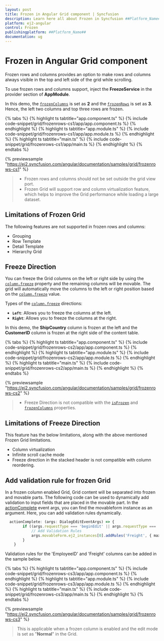 ```yaml
---
layout: post
title: Frozen in Angular Grid component | Syncfusion
description: Learn here all about Frozen in Syncfusion ##Platform_Name## Grid component of Syncfusion Essential JS 2 and more.
platform: ej2-angular
control: Frozen 
publishingplatform: ##Platform_Name##
documentation: ug
---
```


# Frozen in Angular Grid component

Frozen rows and columns provides an option to make rows and columns always visible in the top and left side of the grid while scrolling.

To use frozen rows and columns support, inject the **FreezeService** in the provider section of **AppModule**.

In this demo, the [`frozenColumns`](https://ej2.syncfusion.com/angular/documentation/api/grid/#frozencolumns) is set as **2** and the [`frozenRows`](https://ej2.syncfusion.com/angular/documentation/api/grid/#frozenrows)
is set as **3**. Hence, the left two columns and top three rows are frozen.

{% tabs %}
{% highlight ts tabtitle="app.component.ts" %}
{% include code-snippet/grid/frozenrows-cs1/app/app.component.ts %}
{% endhighlight %}
{% highlight ts tabtitle="app.module.ts" %}
{% include code-snippet/grid/frozenrows-cs1/app/app.module.ts %}
{% endhighlight %}
{% highlight ts tabtitle="main.ts" %}
{% include code-snippet/grid/frozenrows-cs1/app/main.ts %}
{% endhighlight %}
{% endtabs %}
  
{% previewsample "https://ej2.syncfusion.com/angular/documentation/samples/grid/frozenrows-cs1" %}

> * Frozen rows and columns should not be set outside the grid view port.
> * Frozen Grid will support row and column virtualization feature, which helps to improve the Grid performance while loading a large dataset.

## Limitations of Frozen Grid

The following features are not supported in frozen rows and columns:

* Grouping
* Row Template
* Detail Template
* Hierarchy Grid

## Freeze Direction

You can freeze the Grid columns on the left or right side by using the [`column.freeze`](https://ej2.syncfusion.com/angular/documentation/api/grid/column/#freeze) property and the remaining columns will be movable. The grid will automatically move the columns to the left or right position based on the [`column.freeze`](https://ej2.syncfusion.com/angular/documentation/api/grid/column/#freeze) value.

Types of the [`column.freeze`](https://ej2.syncfusion.com/angular/documentation/api/grid/column/#freeze) directions:

* **`Left`**: Allows you to freeze the columns at the left.
* **`Right`**: Allows you to freeze the columns at the right.

In this demo, the **ShipCountry** column is frozen at the left and the **CustomerID** column is frozen at the right side of the content table.

{% tabs %}
{% highlight ts tabtitle="app.component.ts" %}
{% include code-snippet/grid/frozenrows-cs2/app/app.component.ts %}
{% endhighlight %}
{% highlight ts tabtitle="app.module.ts" %}
{% include code-snippet/grid/frozenrows-cs2/app/app.module.ts %}
{% endhighlight %}
{% highlight ts tabtitle="main.ts" %}
{% include code-snippet/grid/frozenrows-cs2/app/main.ts %}
{% endhighlight %}
{% endtabs %}
  
{% previewsample "https://ej2.syncfusion.com/angular/documentation/samples/grid/frozenrows-cs2" %}

> * Freeze Direction is not compatible with the [`isFrozen`](https://ej2.syncfusion.com/angular/documentation/api/grid/column/#isfrozen) and [`frozenColumns`](https://ej2.syncfusion.com/angular/documentation/api/grid/#frozencolumns) properties.

## Limitations of Freeze Direction

This feature has the below limitations, along with the above mentioned Frozen Grid limitations.

* Column virtualization
* Infinite scroll cache mode
* Freeze direction in the stacked header is not compatible with column reordering.

## Add validation rule for frozen Grid

In a frozen column enabled Grid, Grid content will be separated into frozen and movable parts. The following code can be used to dynamically add validation to input fields that are placed in the movable part. In the [actionComplete](https://ej2.syncfusion.com/angular/documentation/api/grid/#actioncomplete) event args, you can find the movableform instance as an argument. Here, you can add validation rules dynamically.

```typescript
  actionComplete: (args: DialogEditEventArgs) => {
        if ((args.requestType === 'beginEdit' || args.requestType === 'add')) {
            // Add Validation Rules
            args.movableForm.ej2_instances[0].addRules('Freight', { max: 200 }); // Here, 'Freight' is the column name.
        }
    }

```

Validation rules for the 'EmployeeID' and 'Freight' columns can be added in the sample below.

{% tabs %}
{% highlight ts tabtitle="app.component.ts" %}
{% include code-snippet/grid/frozenrows-cs3/app/app.component.ts %}
{% endhighlight %}
{% highlight ts tabtitle="app.module.ts" %}
{% include code-snippet/grid/frozenrows-cs3/app/app.module.ts %}
{% endhighlight %}
{% highlight ts tabtitle="main.ts" %}
{% include code-snippet/grid/frozenrows-cs3/app/main.ts %}
{% endhighlight %}
{% endtabs %}
  
{% previewsample "https://ej2.syncfusion.com/angular/documentation/samples/grid/frozenrows-cs3" %}

> This is applicable when a frozen column is enabled and the edit mode is set as "**Normal**" in the Grid.